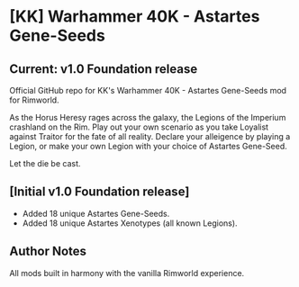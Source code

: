 # [KK] Warhammer 40K - Astartes Gene-Seeds
## Current: v1.0 Foundation release

Official GitHub repo for KK's Warhammer 40K - Astartes Gene-Seeds mod for Rimworld.

As the Horus Heresy rages across the galaxy, the Legions of the Imperium crashland on the Rim.
Play out your own scenario as you take Loyalist against Traitor for the fate of all reality.
Declare your alleigence by playing a Legion, or make your own Legion with your choice of Astartes Gene-Seed.

Let the die be cast.

## [Initial v1.0 Foundation release]
- Added 18 unique Astartes Gene-Seeds.
- Added 18 unique Astartes Xenotypes (all known Legions).

## Author Notes

All mods built in harmony with the vanilla Rimworld experience.